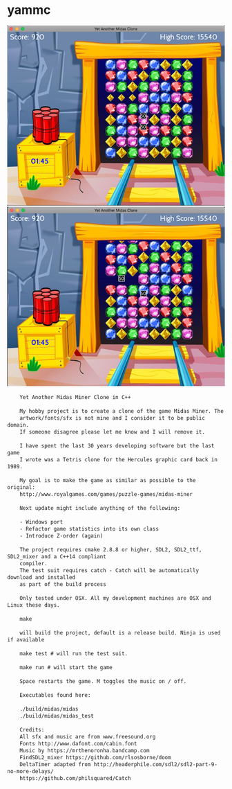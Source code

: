 # yammc

![screenshots](screenshots/midas-demo-1.png)
![screenshots](screenshots/midas-demo-2.png)

        Yet Another Midas Miner Clone in C++

        My hobby project is to create a clone of the game Midas Miner. The
        artwork/fonts/sfx is not mine and I consider it to be public domain.
        If someone disagree please let me know and I will remove it.

        I have spent the last 30 years developing software but the last game
        I wrote was a Tetris clone for the Hercules graphic card back in 1989.

        My goal is to make the game as similar as possible to the original:
        http://www.royalgames.com/games/puzzle-games/midas-miner

        Next update might include anything of the following:

        - Windows port
        - Refactor game statistics into its own class
        - Introduce Z-order (again)

        The project requires cmake 2.8.8 or higher, SDL2, SDL2_ttf, SDL2_mixer and a C++14 compliant
        compiler.
        The test suit requires catch - Catch will be automatically download and installed
        as part of the build process

        Only tested under OSX. All my development machines are OSX and Linux these days.

        make

        will build the project, default is a release build. Ninja is used if available

        make test # will run the test suit.

        make run # will start the game

        Space restarts the game. M toggles the music on / off.

        Executables found here:

        ./build/midas/midas
        ./build/midas/midas_test

        Credits:
        All sfx and music are from www.freesound.org
        Fonts http://www.dafont.com/cabin.font
        Music by https://mrthenoronha.bandcamp.com
        FindSDL2_mixer https://github.com/rlsosborne/doom
        DeltaTimer adapted from http://headerphile.com/sdl2/sdl2-part-9-no-more-delays/
        https://github.com/philsquared/Catch
